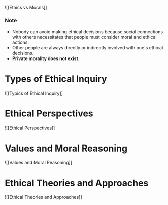 ![[Ethics vs Morals]]
### Note
- Nobody can avoid making ethical decisions because social connections with others necessitates that people must consider moral and ethical actions.
- Other people are always directly or indirectly involved with one's ethical decisions. 
- **Private morality does not exist.**
# Types of Ethical Inquiry
![[Typics of Ethical Inquiry]]
# Ethical Perspectives
![[Ethical Perspectives]]
# Values and Moral Reasoning
![[Values and Moral Reasoning]]
# Ethical Theories and Approaches
![[Ethical Theories and Approaches]]